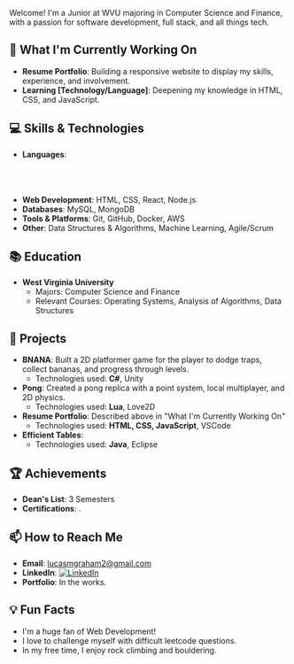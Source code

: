 
Welcome! I'm a Junior at WVU majoring in Computer Science and Finance, with a passion for software development, full stack, and all things tech.

## 🌱 What I'm Currently Working On
- **Resume Portfolio**: Building a responsive website to display my skills, experience, and involvement.
- **Learning [Technology/Language]**: Deepening my knowledge in HTML, CSS, and JavaScript.

## 💻 Skills & Technologies
- **Languages**: <div>
  <img src="https://img.shields.io/badge/Java-ED8B00?style=for-the-badge&logo=openjdk&logoColor=white" alt="" />
  <img src="https://img.shields.io/badge/Python-3776AB?style=for-the-badge&logo=python&logoColor=white" alt="" />
  <img src="https://img.shields.io/badge/HTML5-E34F26?style=for-the-badge&logo=html5&logoColor=white" alt="" />
  <img src="https://img.shields.io/badge/CSS3-1572B6?style=for-the-badge&logo=css3&logoColor=white" alt="" /> <br>
  <img src="https://img.shields.io/badge/C-00599C?style=for-the-badge&logo=c&logoColor=white" alt="" />
  <img src="https://img.shields.io/badge/JavaScript-F7DF1E?style=for-the-badge&logo=javascript&logoColor=black" alt="" />
  <img src="https://img.shields.io/badge/TypeScript-007ACC?style=for-the-badge&logo=typescript&logoColor=white" alt="" /> <br>
  <img src="https://img.shields.io/badge/Bash-121011?style=for-the-badge&logo=gnu-bash&logoColor=white" alt="" />
  <img src="https://img.shields.io/badge/C%23-239120?style=for-the-badge&logo=c-sharp&logoColor=white" alt="" />
  <img src="https://img.shields.io/badge/GitLab-330F63?style=for-the-badge&logo=gitlab&logoColor=white" alt="" />
  <img src="https://img.shields.io/badge/Unity-100000?style=for-the-badge&logo=unity&logoColor=white" alt="" />
  <img src="https://img.shields.io/badge/Bootstrap-563D7C?style=for-the-badge&logo=bootstrap&logoColor=white" alt="" />
  <img src="https://img.shields.io/badge/React-20232A?style=for-the-badge&logo=react&logoColor=61DAFB" alt="" />
  <img src="https://img.shields.io/badge/Lua-2C2D72?style=for-the-badge&logo=lua&logoColor=white" alt="" />
  <img src="https://img.shields.io/badge/Rust-000000?style=for-the-badge&logo=rust&logoColor=white" alt="" />
  <img src="https://img.shields.io/badge/Node.js-43853D?style=for-the-badge&logo=node.js&logoColor=white" alt="" />
</div>


- **Web Development**: HTML, CSS, React, Node.js
- **Databases**: MySQL, MongoDB
- **Tools & Platforms**: Git, GitHub, Docker, AWS
- **Other**: Data Structures & Algorithms, Machine Learning, Agile/Scrum

## 📚 Education
- **West Virginia University**
  - Majors: Computer Science and Finance
  - Relevant Courses: Operating Systems, Analysis of Algorithms, Data Structures

## 🚀 Projects
- **BNANA**: Built a 2D platformer game for the player to dodge traps, collect bananas, and progress through levels.
  - Technologies used: **C#**, Unity
- **Pong**: Created a pong replica with a point system, local multiplayer, and 2D physics.
  - Technologies used: **Lua**, Love2D
- **Resume Portfolio**: Described above in "What I'm Currently Working On"
  - Technologies used: **HTML, CSS, JavaScript**, VSCode
- **Efficient Tables**: 
  - Technologies used: **Java**, Eclipse

## 🏆 Achievements
- **Dean's List**: 3 Semesters
- **Certifications**: .

## 📫 How to Reach Me
- **Email**: lucasmgraham2@gmail.com
- **LinkedIn**: <a href="https://www.linkedin.com/in/lmg42" target="_blank"><img src="https://img.shields.io/badge/LinkedIn-0077B5?style=for-the-badge&logo=linkedin&logoColor=white" alt="LinkedIn"></a>
- **Portfolio**: In the works.

## 💡 Fun Facts
- I'm a huge fan of Web Development!
- I love to challenge myself with difficult leetcode questions.
- In my free time, I enjoy rock climbing and bouldering.


<!---
lucasmgraham2/lucasmgraham2 is a ✨ special ✨ repository because its `README.md` (this file) appears on your GitHub profile.
You can click the Preview link to take a look at your changes.
--->
